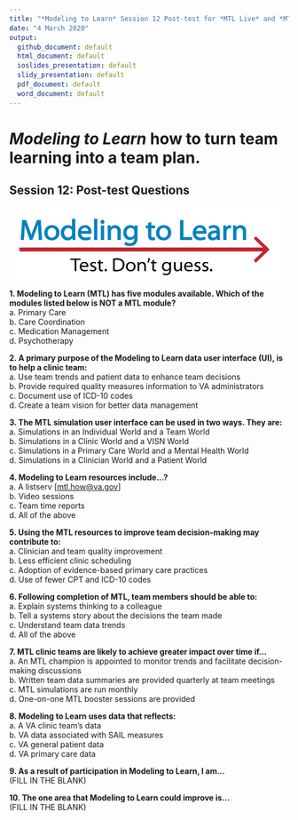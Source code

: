 ```yaml
---
title: "*Modeling to Learn* Session 12 Post-test for *MTL Live* and *MTL Video*"
date: "4 March 2020"
output: 
  github_document: default
  html_document: default
  ioslides_presentation: default
  slidy_presentation: default
  pdf_document: default
  word_document: default
---
```


# *Modeling to Learn* how to turn team learning into a team plan.  

<!-- MTL Logo, HTML img tag -->
## Session 12: Post-test Questions	
<img src = "https://raw.githubusercontent.com/lzim/teampsd/teampsd_style/mtl_logo/mtl_testdontguess_sm.png"
     height = "130" width = "500">  

**1.	Modeling to Learn (MTL) has five modules available. Which of the modules listed below is NOT a MTL module?**  
a.	Primary Care  
b.	Care Coordination  
c.	Medication Management  
d.	Psychotherapy  

**2.	A primary purpose of the Modeling to Learn data user interface (UI), is to help a clinic team:**  
a.	Use team trends and patient data to enhance team decisions  
b.	Provide required quality measures information to VA administrators  
c.	Document use of ICD-10 codes  
d.	Create a team vision for better data management  

**3.	The MTL simulation user interface can be used in two ways. They are:**  
a.	Simulations in an Individual World and a Team World  
b.	Simulations in a Clinic World and a VISN World  
c.	Simulations in a Primary Care World and a Mental Health World  
d.	Simulations in a Clinician World and a Patient World  

**4.	Modeling to Learn resources include...?**  
a.	A listserv [mtl.how@va.gov]  
b.	Video sessions  
c.	Team time reports  
d.	All of the above  

**5.	Using the MTL resources to improve team decision-making may contribute to:**  
a.	Clinician and team quality improvement  
b.	Less efficient clinic scheduling  
c.	Adoption of evidence-based primary care practices  
d.	Use of fewer CPT and ICD-10 codes  

**6.	Following completion of MTL, team members should be able to:**  
a.	Explain systems thinking to a colleague  
b.	Tell a systems story about the decisions the team made  
c.	Understand team data trends  
d.	All of the above  

**7.	MTL clinic teams are likely to achieve greater impact over time if...**  
a.	An MTL champion is appointed to monitor trends and facilitate decision-making discussions  
b.	Written team data summaries are provided quarterly at team meetings  
c.	MTL simulations are run monthly  
d.	One-on-one MTL booster sessions are provided  

**8.	Modeling to Learn uses data that reflects:**  
a.	A VA clinic team’s data  
b.	VA data associated with SAIL measures  
c.	VA general patient data  
d.	VA primary care data  

**9.	As a result of participation in Modeling to Learn, I am...**  
(FILL IN THE BLANK)

**10.	The one area that Modeling to Learn could improve is...**  
(FILL IN THE BLANK)
